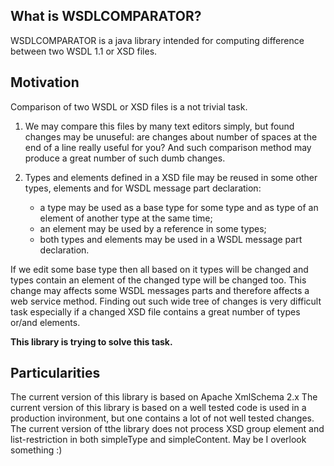## What is WSDLCOMPARATOR?

WSDLCOMPARATOR is a java library intended for computing difference between two WSDL 1.1 or XSD files.

## Motivation

Comparison of two WSDL or XSD files is a not trivial task.
 
1. We may compare this files by many text editors simply, but found changes may be unuseful: are changes about number of spaces at the end of a line really useful for you? And such comparison method may produce a great number of such dumb changes.

2. Types and elements defined in a XSD file may be reused in some other types, elements and for WSDL message part declaration:
    * a type may be used as a base type for some type and as type of an element of another type at the same time;
    * an element may be used by a reference in some types;
    * both types and elements may be used in a WSDL message part declaration.

If we edit some base type then all based on it types will be changed and types contain an element of the changed type will be changed too. This change may affects some WSDL messages parts and therefore affects a web service method.
Finding out such wide tree of changes is very difficult task especially if a changed XSD file contains a great number of types or/and elements.

**This library is trying to solve this task.**

## Particularities

The current version of this library is based on Apache XmlSchema 2.x
The current version of this library is based on a well tested code is used in a production invironment, but one contains a lot of not well tested changes.
The current version of tthe library does not process XSD group element and list-restriction in both simpleType and simpleContent.
May be I overlook something :)


